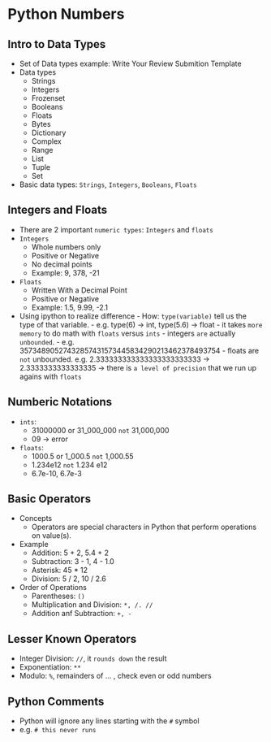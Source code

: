 # Python Numbers

## Intro to Data Types
- Set of Data types example: Write Your Review Submition Template
- Data types
    - Strings
    - Integers
    - Frozenset
    - Booleans
    - Floats
    - Bytes
    - Dictionary
    - Complex
    - Range
    - List
    - Tuple
    - Set
- Basic data types: `Strings`, `Integers`, `Booleans`, `Floats`

## Integers and Floats
- There are 2 important `numeric types`: `Integers` and `floats`
- `Integers`
    - Whole numbers only
    - Positive or Negative
    - No decimal points
    - Example: 9, 378, -21
- `Floats`
    - Written With a Decimal Point
    - Positive or Negative
    - Example: 1.5, 9.99, -2.1
- Using ipython to realize difference
        - How: `type(variable)` tell us the type of that variable. 
        - e.g. type(6) -> int, type(5.6) -> float
        - it takes `more memory` to do math with `floats` versus `ints`
        - integers `are` actually `unbounded`. 
        - e.g. 35734890527432857431573445834290213462378493754
        - floats are `not` unbounded. e.g. 2.333333333333333333333333 -> 2.3333333333333335
        -> there is `a level of precision` that we run up agains with `floats`

## Numberic Notations
- `ints`: 
    - 31000000 or 31_000_000 `not` 31,000,000
    - 09 -> error
- `floats`: 
    - 1000.5 or 1_000.5 `not` 1,000.55
    - 1.234e12 `not` 1.234 e12
    - 6.7e-10, 6.7e-3

## Basic Operators
- Concepts
    - Operators are special characters in Python that perform operations on value(s).
- Example
    - Addition: 5 + 2, 5.4 + 2
    - Subtraction: 3 - 1, 4 - 1.0
    - Asterisk: 45 * 12
    - Division: 5 / 2, 10 / 2.6
- Order of Operations
    - Parentheses: `()`
    - Multiplication and Division: `*, /. //`
    - Addition anf Subtraction: `+, -`

## Lesser Known Operators
- Integer Division: `//`, it `rounds down` the result
- Exponentiation: `**`
- Modulo: `%`, remainders of ... , check even or odd numbers

## Python Comments
- Python will ignore any lines starting with the `#` symbol
- e.g. `# this never runs`
